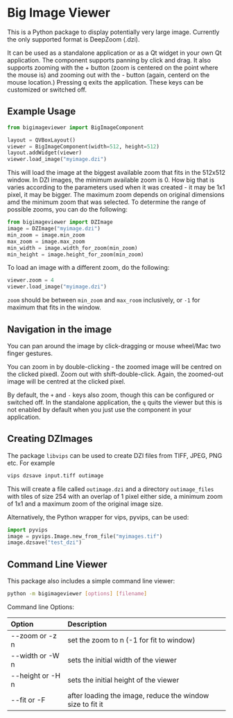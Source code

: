 Big Image Viewer
================

This is a Python package to display potentially very large image.  Currently
the only supported format is DeepZoom (.dzi).

It can be used as a standalone application or as a Qt widget in your own
Qt application.  The component supports panning by click and drag.  It also
supports zooming with the + button (zoom is centered on the point where the
mouse is) and zooming out with the - button (again, centerd on the mouse
location.)  Pressing q exits the application.  These keys can be customized
or switched off.

Example Usage
-------------

```python
from bigimageviewer import BigImageComponent

layout = QVBoxLayout()
viewer = BigImageComponent(width=512, height=512)
layout.addWidget(viewer)
viewer.load_image("myimage.dzi")
```

This will load the image at the biggest available zoom that fits in the 512x512
window.  In DZI images, the minimum available zoom is 0.  How big that is
varies according to the parameters used when it was created - it may be 1x1
pixel, it may be bigger.  The maximum zoom depends on original dimensions
amd the minimum zoom that was selected.  To determine the range of possible
zooms, you can do the following:

```python
from bigimageviewer import DZImage
image = DZImage("myimage.dzi")
min_zoom = image.min_zoom
max_zoom = image.max_zoom
min_width = image.width_for_zoom(min_zoom)
min_height = image.height_for_zoom(min_zoom)
```

To load an image with a different zoom, do the following:

```python
viewer.zoom = 4
viewer.load_image("myimage.dzi")
```

`zoom` should be between `min_zoom` and `max_room` inclusively, or `-1` for
maximum that fits in the window.

Navigation in the image
-----------------------

You can pan around the image by click-dragging or mouse wheel/Mac two finger
gestures.

You can zoom in by double-clicking - the zoomed image will be centred on the
clicked pixedl.  Zoom out with shift-double-click.  Again, the zoomed-out image
will be centred at the clicked pixel.

By default, the `+` and `-` keys also zoom, though this can be configured or
switched off.  In the standalone application, the `q` quits the viewer but
this is not enabled by default when you just use the component in your
application.

Creating DZImages
-----------------

The package `libvips` can be used to create DZI files from TIFF, JPEG, PNG
etc.  For example

```bash
vips dzsave input.tiff outimage
```

This will create a file called `outimage.dzi` and a directory `outimage_files`
with tiles of size 254 with an overlap of 1 pixel either side, a minimum zoom
of 1x1 and a maximum zoom of the original image size.

Alternatively, the Python wrapper for vips, pyvips, can be used:

```python
import pyvips
image = pyvips.Image.new_from_file("myimages.tif")
image.dzsave("test_dzi")
```

Command Line Viewer
-------------------

This package also includes a simple command line viewer:

```bash
python -m bigimageviewer [options] [filename]
```

Command line Options:

|Option           |Description                                               |  
|:----------------|:---------------------------------------------------------|
|--zoom or -z n   | set the zoom to n (-1 for fit to window)                 |
|--width or -W n  | sets the initial width of the viewer                     |
|--height or -H n | sets the initial height of the viewer                    |
|--fit or -F      | after loading the image, reduce the window size to fit it|

